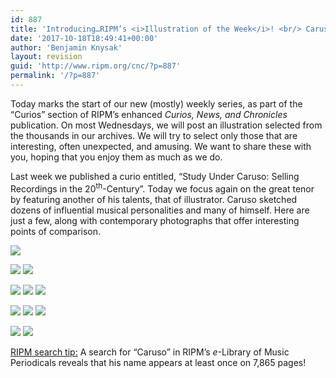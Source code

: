 ```yaml
---
id: 887
title: 'Introducing…RIPM’s <i>Illustration of the Week</i>! <br/> Caruso Sketches Caruso'
date: '2017-10-18T18:49:41+00:00'
author: 'Benjamin Knysak'
layout: revision
guid: 'http://www.ripm.org/cnc/?p=887'
permalink: '/?p=887'
---
```


Today marks the start of our new (mostly) weekly series, as part of the “Curios” section of RIPM’s enhanced *Curios, News, and Chronicles* publication. On most Wednesdays, we will post an illustration selected from the thousands in our archives. We will try to select only those that are interesting, often unexpected, and amusing. We want to share these with you, hoping that you enjoy them as much as we do.

Last week we published a curio entitled, “Study Under Caruso: Selling Recordings in the 20<sup>th</sup>-Century”. Today we focus again on the great tenor by featuring another of his talents, that of illustrator. Caruso sketched dozens of influential musical personalities and many of himself. Here are just a few, along with contemporary photographs that offer interesting points of comparison.

![](http://www.ripm.org/cnc/wp-content/uploads/2017/10/1-Caruso-bordered.jpg)

![](http://www.ripm.org/cnc/wp-content/uploads/2017/10/2-Caruso.jpg) ![](http://www.ripm.org/cnc/wp-content/uploads/2017/10/3-Caruso.jpg)

![](http://www.ripm.org/cnc/wp-content/uploads/2017/10/4-Caruso-219x300.jpg) ![](http://www.ripm.org/cnc/wp-content/uploads/2017/10/5-Caruso.jpg) ![](http://www.ripm.org/cnc/wp-content/uploads/2017/10/6-Caruso-219x300.jpg)

![](http://www.ripm.org/cnc/wp-content/uploads/2017/10/7-Caruso.jpg) ![](http://www.ripm.org/cnc/wp-content/uploads/2017/10/8-Caruso.jpg) ![](http://www.ripm.org/cnc/wp-content/uploads/2017/10/9-Caruso-182x300.jpg)

![](http://www.ripm.org/cnc/wp-content/uploads/2017/10/10-Caruso.jpg) ![](http://www.ripm.org/cnc/wp-content/uploads/2017/10/11-Caruso.jpg)

<u>RIPM search tip:</u> A search for “Caruso” in RIPM’s *e*-Library of Music Periodicals reveals that his name appears at least once on 7,865 pages!